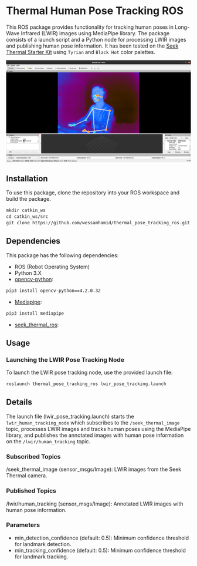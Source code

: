 # Thermal Human Pose Tracking ROS
This ROS package provides functionality for tracking human poses in Long-Wave Infrared (LWIR) images using MediaPipe library. The package consists of a launch script and a Python node for processing LWIR images and publishing human pose information. It has been tested on the [Seek Thermal Starter Kit](https://www.thermal.com/oem.html) using `Tyrian` and `Black Hot` color palettes.

![rviz_seek_mediapipe](https://github.com/wessamhamid/thermal_pose_tracking_ros/blob/main/docs/rviz_seek_mediapipe.png)

## Installation
To use this package, clone the repository into your ROS workspace and build the package.

```txt
mkdir catkin_ws
cd catkin_ws/src
git clone https://github.com/wessamhamid/thermal_pose_tracking_ros.git
```

## Dependencies
This package has the following dependencies:
- ROS (Robot Operating System)
- Python 3.X
- [opencv-python](https://github.com/opencv/opencv-python):
```txt
pip3 install opencv-python==4.2.0.32
```
- [Mediapipe](https://developers.google.com/mediapipe):
```txt
pip3 install mediapipe
```
- [seek_thermal_ros](https://github.com/wessamhamid/seek_thermal_ros):

## Usage
### Launching the LWIR Pose Tracking Node
To launch the LWIR pose tracking node, use the provided launch file:
```txt
roslaunch thermal_pose_tracking_ros lwir_pose_tracking.launch
```

## Details
The launch file (lwir_pose_tracking.launch) starts the `lwir_human_tracking_node` which subscribes to the `/seek_thermal_image` topic, processes LWIR images and tracks human poses using the MediaPipe library, and publishes the annotated images with human pose information on the `/lwir/human_tracking` topic.

### Subscribed Topics
/seek_thermal_image (sensor_msgs/Image): LWIR images from the Seek Thermal camera.
### Published Topics
/lwir/human_tracking (sensor_msgs/Image): Annotated LWIR images with human pose information.
### Parameters
- min_detection_confidence (default: 0.5): Minimum confidence threshold for landmark detection.
- min_tracking_confidence (default: 0.5): Minimum confidence threshold for landmark tracking.

